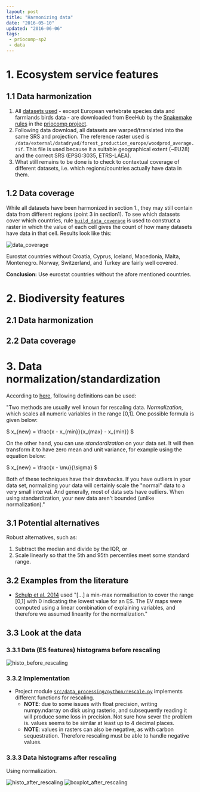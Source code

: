 ```yaml
---
layout: post
title: "Harmonizing data"
date: "2016-05-10"
updated: "2016-06-06"
tags:
 - priocomp-sp2
 - data
---
```


# 1. Ecosystem service features

## 1.1 Data harmonization

1. All [datasets used](../../../2016/03/30/selecting-data) - except European vertebrate species data and farmlands birds data - are downloaded from BeeHub by the [Snakemake rules](https://github.com/VUEG/priocomp/blob/master/Snakefile) in the [priocomp project](https://github.com/VUEG/priocomp).
2. Following data download, all datasets are warped/translated into the same SRS and projection. The reference raster used is `/data/external/datadryad/forest_production_europe/woodprod_average.tif`. This file is used because it a suitable geographical extent (~EU28) and the correct SRS (EPSG:3035, ETRS-LAEA).
3. What still remains to be done is to check to contextual coverage of different datasets, i.e. which regions/countries actually have data in them.

## 1.2 Data coverage

While all datasets have been harmonized in section 1., they may still contain data from different regions (point 3 in section1). To see which datasets cover which countries, rule [`build_data_coverage`](https://github.com/VUEG/priocomp/blob/master/Snakefile#L114) is used to construct a raster in which the value of each cell gives the count of how many datasets have data in that cell. Results look like this:

![data_coverage](https://raw.githubusercontent.com/VUEG/priocomp/master/reports/figures/data_coverage.png)

Eurostat countries without Croatia, Cyprus, Iceland, Macedonia, Malta, Montenegro. Norway, Switzerland, and Turkey are fairly well covered.

**Conclusion:** Use eurostat countries without the afore mentioned countries.

# 2. Biodiversity features

## 2.1 Data harmonization

## 2.2 Data coverage

# 3. Data normalization/standardization

According to [here](http://www.dataminingblog.com/standardization-vs-normalization/), following definitions can be used:

"Two methods are usually well known for rescaling data. *Normalization*, which scales all numeric variables in the range [0,1]. One possible formula is given below:

$ x_{new} = \frac{x - x_{min}}{x_{max} - x_{min}} $

On the other hand, you can use *standardization* on your data set. It will then transform it to have zero mean and unit variance, for example using the equation below:

$ x_{new} = \frac{x - \mu}{\sigma} $

Both of these techniques have their drawbacks. If you have outliers in your data set, normalizing your data will certainly scale the "normal" data to a very small interval. And generally, most of data sets have outliers. When using standardization, your new data aren't bounded (unlike normalization)."

## 3.1 Potential alternatives

Robust alternatives, such as:

1. Subtract the median and divide by the IQR, or
2. Scale linearly so that the 5th and 95th percentiles meet some standard range.

## 3.2 Examples from the literature

+ [Schulp et al. 2014](http://dx.plos.org/10.1371/journal.pone.0109643) used "[...] a min-max normalisation to cover the range [0,1] with 0 indicating the lowest value for an ES. The EV maps were computed using a linear combination of explaining variables, and therefore we assumed linearity for the normalization."

## 3.3 Look at the data

### 3.3.1 Data (ES features) histograms before rescaling

![histo_before_rescaling](https://raw.githubusercontent.com/VUEG/priocomp/master/reports/figures/harmonized_rasters_histogram.png)

### 3.3.2 Implementation

+ Project module [`src/data_processing/python/rescale.py`](https://github.com/VUEG/priocomp/blob/master/src/data_processing/python/rescale.py) implements different functions for rescaling.
  + **NOTE**: due to some issues with float precision, writing numpy.ndarray on disk using rasterio, and subsequently reading it will produce some loss in precision. Not sure how sever the problem is. values seems to be similar at least up to 4 decimal places.
  + **NOTE**: values in rasters can also be negative, as with carbon sequestration. Therefore rescaling must be able to handle negative values.

### 3.3.3 Data histograms after rescaling

Using normalization.

![histo_after_rescaling](https://raw.githubusercontent.com/VUEG/priocomp/master/reports/figures/processed_rasters_histogram.png)
![boxplot_after_rescaling](https://raw.githubusercontent.com/VUEG/priocomp/master/reports/figures/processed_rasters_boxplot.png)
